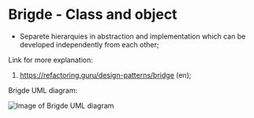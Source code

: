# Brigde - Class and object
 - Separete hierarquies in abstraction and implementation which can be developed independently from each other;


Link for more explanation:
1. https://refactoring.guru/design-patterns/bridge (en);


Brigde UML diagram:

![Image of Brigde UML diagram](https://github.com/RomeroGabriel/OOP-DesignPatterns/blob/master/Structural/Bridge/brigde_pattern_uml_diagram.png)

